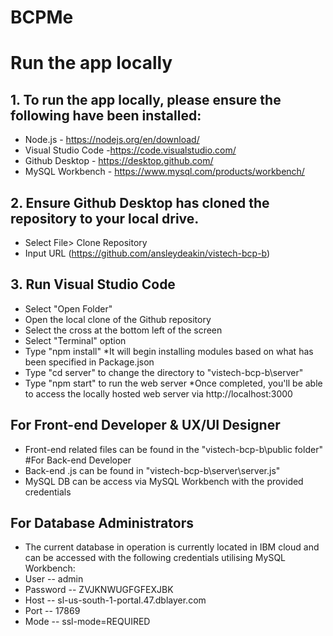 # BCPMe

# Run the app locally

## 1. To run the app locally, please ensure the following have been installed:
- Node.js - https://nodejs.org/en/download/ 
- Visual Studio Code -https://code.visualstudio.com/ 
- Github Desktop - https://desktop.github.com/
- MySQL Workbench - https://www.mysql.com/products/workbench/

## 2. Ensure Github Desktop has cloned the repository to your local drive.
- Select File> Clone Repository
- Input URL (https://github.com/ansleydeakin/vistech-bcp-b)

## 3. Run Visual Studio Code
- Select "Open Folder"
- Open the local clone of the Github repository
- Select the cross at the bottom left of the screen
- Select "Terminal" option
- Type "npm install" *It will begin installing modules based on what has been specified in Package.json
- Type "cd server" to change the directory to "vistech-bcp-b\server"
- Type "npm start" to run the web server
*Once completed, you'll be able to access the locally hosted web server via http://localhost:3000


## For Front-end Developer & UX/UI Designer
- Front-end related files can be found in the "vistech-bcp-b\public folder"
#For Back-end Developer
- Back-end .js can be found in "vistech-bcp-b\server\server.js"
-	MySQL DB can be access via MySQL Workbench with the provided credentials
## For Database Administrators
- The current database in operation is currently located in IBM cloud and can be accessed with the following credentials utilising MySQL Workbench:
- User -- admin 
- Password -- ZVJKNWUGFGFEXJBK 
- Host -- sl-us-south-1-portal.47.dblayer.com 
- Port -- 17869 
- Mode -- ssl-mode=REQUIRED
